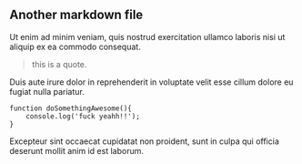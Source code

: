 ## Another markdown file

Ut enim ad minim veniam, quis nostrud exercitation ullamco laboris nisi ut aliquip ex ea commodo consequat.

 > this is a quote.

Duis aute irure dolor in reprehenderit in voluptate velit esse cillum dolore eu fugiat nulla pariatur.

    function doSomethingAwesome(){
        console.log('fuck yeahh!!');
    }

Excepteur sint occaecat cupidatat non proident, sunt in culpa qui officia deserunt mollit anim id est laborum.
